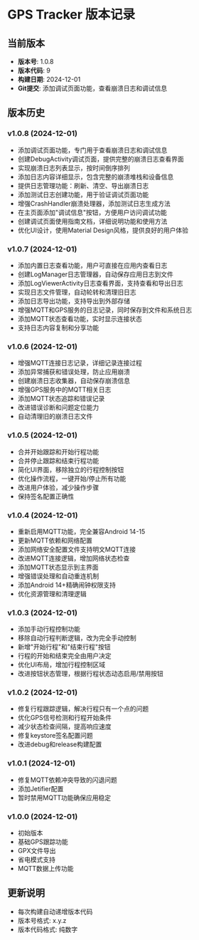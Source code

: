 # GPS Tracker 版本记录

## 当前版本
- **版本号**: 1.0.8
- **版本代码**: 9
- **构建日期**: 2024-12-01
- **Git提交**: 添加调试页面功能，查看崩溃日志和调试信息

## 版本历史

### v1.0.8 (2024-12-01)
- 添加调试页面功能，专门用于查看崩溃日志和调试信息
- 创建DebugActivity调试页面，提供完整的崩溃日志查看界面
- 实现崩溃日志列表显示，按时间倒序排列
- 添加日志内容详细显示，包含完整的崩溃堆栈和设备信息
- 提供日志管理功能：刷新、清空、导出崩溃日志
- 添加测试日志创建功能，用于验证调试页面功能
- 增强CrashHandler崩溃处理器，添加测试日志生成方法
- 在主页面添加"调试信息"按钮，方便用户访问调试功能
- 创建调试页面使用指南文档，详细说明功能和使用方法
- 优化UI设计，使用Material Design风格，提供良好的用户体验

### v1.0.7 (2024-12-01)
- 添加内置日志查看功能，用户可直接在应用内查看日志
- 创建LogManager日志管理器，自动保存应用日志到文件
- 添加LogViewerActivity日志查看界面，支持查看和导出日志
- 实现日志文件管理，自动轮转和清理旧日志
- 添加日志导出功能，支持导出到外部存储
- 增强MQTT和GPS服务的日志记录，同时保存到文件和系统日志
- 添加MQTT状态查看功能，实时显示连接状态
- 支持日志内容复制和分享功能

### v1.0.6 (2024-12-01)
- 增强MQTT连接日志记录，详细记录连接过程
- 添加异常捕获和错误处理，防止应用崩溃
- 创建崩溃日志收集器，自动保存崩溃信息
- 增强GPS服务中的MQTT相关日志
- 添加MQTT状态追踪和错误记录
- 改进错误诊断和问题定位能力
- 自动清理旧的崩溃日志文件

### v1.0.5 (2024-12-01)
- 合并开始跟踪和开始行程功能
- 合并停止跟踪和结束行程功能
- 简化UI界面，移除独立的行程控制按钮
- 优化操作流程，一键开始/停止所有功能
- 改进用户体验，减少操作步骤
- 保持签名配置正确性

### v1.0.4 (2024-12-01)
- 重新启用MQTT功能，完全兼容Android 14-15
- 更新MQTT依赖和网络配置
- 添加网络安全配置文件支持明文MQTT连接
- 改进MQTT连接逻辑，增加网络状态检查
- 添加MQTT状态显示到主界面
- 增强错误处理和自动重连机制
- 添加Android 14+精确闹钟权限支持
- 优化资源管理和清理逻辑

### v1.0.3 (2024-12-01)
- 添加手动行程控制功能
- 移除自动行程判断逻辑，改为完全手动控制
- 新增"开始行程"和"结束行程"按钮
- 行程的开始和结束完全由用户决定
- 优化UI布局，增加行程控制区域
- 改进按钮状态管理，根据行程状态动态启用/禁用按钮

### v1.0.2 (2024-12-01)
- 修复行程跟踪逻辑，解决行程只有一个点的问题
- 优化GPS信号检测和行程开始条件
- 减少状态检查间隔，提高响应速度
- 修复keystore签名配置问题
- 改进debug和release构建配置

### v1.0.1 (2024-12-01)
- 修复MQTT依赖冲突导致的闪退问题
- 添加Jetifier配置
- 暂时禁用MQTT功能确保应用稳定

### v1.0.0 (2024-12-01)
- 初始版本
- 基础GPS跟踪功能
- GPX文件导出
- 省电模式支持
- MQTT数据上传功能

## 更新说明
- 每次构建自动递增版本代码
- 版本号格式: x.y.z
- 版本代码格式: 纯数字
